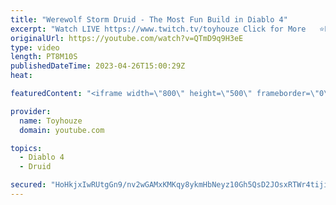 ```yaml
---
title: "Werewolf Storm Druid - The Most Fun Build in Diablo 4"
excerpt: "Watch LIVE https://www.twitch.tv/toyhouze Click for More   ⭐Popular Playlists ⭐ Diablo 4 Playlist ..."
originalUrl: https://youtube.com/watch?v=QTmD9q9H3eE
type: video
length: PT8M10S
publishedDateTime: 2023-04-26T15:00:29Z
heat: 

featuredContent: "<iframe width=\"800\" height=\"500\" frameborder=\"0\" src=\"https://www.youtube.com/embed/QTmD9q9H3eE\" allow=\"accelerometer; autoplay; encrypted-media; gyroscope; picture-in-picture\" allowfullscreen></iframe>"

provider:
  name: Toyhouze
  domain: youtube.com

topics:
  - Diablo 4
  - Druid

secured: "HoHkjxIwRUtgGn9/nv2wGAMxKMKqy8ykmHbNeyz10Gh5QsD2JOsxRTWr4tijiAhjdrsbwPglte1NEpoa2i0bnd0kBtzgeogKO4dSh363emS7e72/5WIBI3yQSGgDqL0UgdKP57TsjWRA76m54za6ZCi+Fwu1QtWgcqV0HYih/Af5ESmcEvg+YxvHOXcRBVDyGgzaOGXUO9u4Kz3Bi5wIq7DR/e9NdcoYtIWRoXT89y0hmTorP2XGHxs6kLjOfMCCJS0IWCD2z7dqbsXjbZIrVY/L+SyAocN1uswZhH0wChehi8ktod98x8CSuBkOFqA7ZZMSGzSwQr4U1jmGDY0bNCChI5tOCGhnbEdiQD/phynQ4hGxhiCzSn7QeQk4qOQ7U8cDq13H4pIVI4AFFW8JW1nOZjHuvfhxoymRqHS0MjM=;nl6St/mL807t2N88U/rrKw=="
---
```


